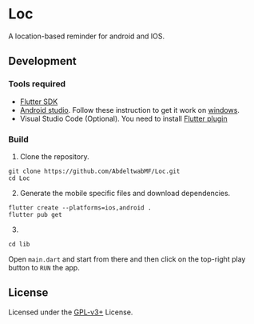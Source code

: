 # Loc

A location-based reminder for android and IOS.

## Development

### Tools required

- [Flutter SDK](https://docs.flutter.dev/get-started/install/windows)
- [Android studio](https://developer.android.com/studio). Follow these instruction to get it work on [windows](https://docs.flutter.dev/get-started/install/windows#android-setup).
- Visual Studio Code (Optional). You need to install [Flutter plugin](https://marketplace.visualstudio.com/items?itemName=Dart-Code.flutter)

### Build

1. Clone the repository.

```shell
git clone https://github.com/AbdeltwabMF/Loc.git
cd Loc
```

2.  Generate the mobile specific files and download dependencies.

```shell
flutter create --platforms=ios,android .
flutter pub get
```

3. 

```shell
cd lib
```

Open `main.dart` and start from there and then click on the top-right play button to `RUN` the app.

## License

Licensed under the [GPL-v3+](LICENSE) License.
